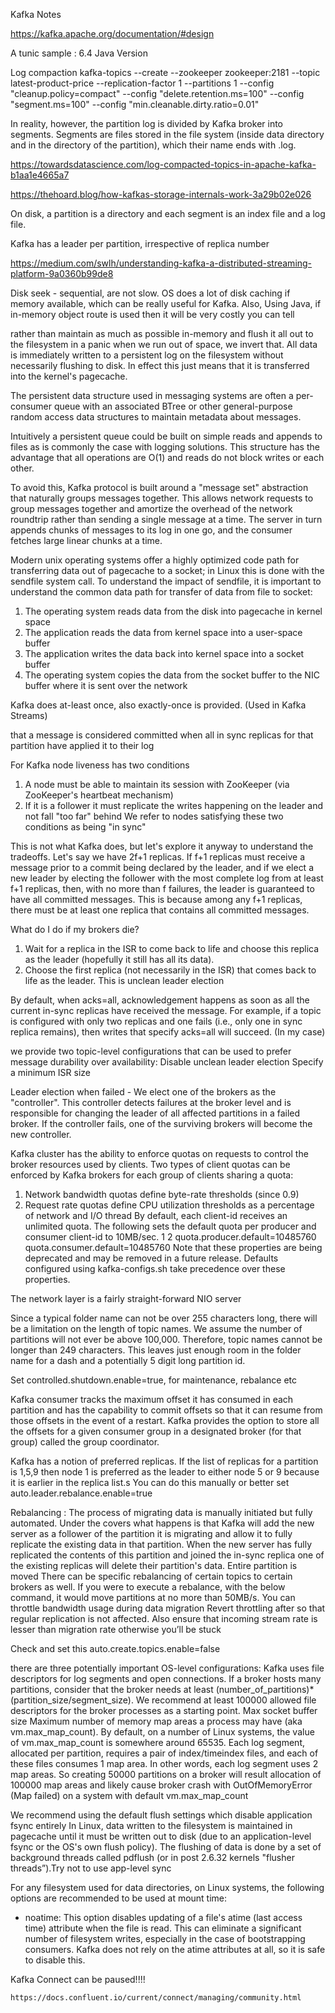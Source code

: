 Kafka Notes

https://kafka.apache.org/documentation/#design

A tunic sample : 6.4 Java Version

Log compaction
kafka-topics --create --zookeeper zookeeper:2181 --topic latest-product-price --replication-factor 1 --partitions 1 --config "cleanup.policy=compact" --config "delete.retention.ms=100"  --config "segment.ms=100" --config "min.cleanable.dirty.ratio=0.01"

In reality, however, the partition log is divided by Kafka broker into segments. Segments are files stored in the file system (inside data directory and in the directory of the partition), which their name ends with .log.

https://towardsdatascience.com/log-compacted-topics-in-apache-kafka-b1aa1e4665a7

https://thehoard.blog/how-kafkas-storage-internals-work-3a29b02e026

On disk, a partition is a directory and each segment is an index file and a log file.

Kafka has a leader per partition, irrespective of replica number

https://medium.com/swlh/understanding-kafka-a-distributed-streaming-platform-9a0360b99de8

Disk seek - sequential, are not slow. OS does a lot of disk caching if memory available, which can be really useful for Kafka. Also, Using Java, if in-memory object route is used then it will be very costly you can tell

rather than maintain as much as possible in-memory and flush it all out to the filesystem in a panic when we run out of space, we invert that. All data is immediately written to a persistent log on the filesystem without necessarily flushing to disk. In effect this just means that it is transferred into the kernel's pagecache.


The persistent data structure used in messaging systems are often a per-consumer queue with an associated BTree or other general-purpose random access data structures to maintain metadata about messages.

Intuitively a persistent queue could be built on simple reads and appends to files as is commonly the case with logging solutions. This structure has the advantage that all operations are O(1) and reads do not block writes or each other. 

To avoid this, Kafka protocol is built around a "message set" abstraction that naturally groups messages together. This allows network requests to group messages together and amortize the overhead of the network roundtrip rather than sending a single message at a time. The server in turn appends chunks of messages to its log in one go, and the consumer fetches large linear chunks at a time.

Modern unix operating systems offer a highly optimized code path for transferring data out of pagecache to a socket; in Linux this is done with the sendfile system call.
To understand the impact of sendfile, it is important to understand the common data path for transfer of data from file to socket:
1. The operating system reads data from the disk into pagecache in kernel space
2. The application reads the data from kernel space into a user-space buffer
3. The application writes the data back into kernel space into a socket buffer
4. The operating system copies the data from the socket buffer to the NIC buffer where it is sent over the network

Kafka does at-least once, also exactly-once is provided. (Used in Kafka Streams)

that a message is considered committed when all in sync replicas for that partition have applied it to their log

For Kafka node liveness has two conditions
1. A node must be able to maintain its session with ZooKeeper (via ZooKeeper's heartbeat mechanism)
2. If it is a follower it must replicate the writes happening on the leader and not fall "too far" behind
We refer to nodes satisfying these two conditions as being "in sync" 

This is not what Kafka does, but let's explore it anyway to understand the tradeoffs. Let's say we have 2f+1 replicas. If f+1 replicas must receive a message prior to a commit being declared by the leader, and if we elect a new leader by electing the follower with the most complete log from at least f+1 replicas, then, with no more than f failures, the leader is guaranteed to have all committed messages. This is because among any f+1 replicas, there must be at least one replica that contains all committed messages. 


What do I do if my brokers die?
1. Wait for a replica in the ISR to come back to life and choose this replica as the leader (hopefully it still has all its data).
2. Choose the first replica (not necessarily in the ISR) that comes back to life as the leader.
This is unclean leader election

By default, when acks=all, acknowledgement happens as soon as all the current in-sync replicas have received the message. For example, if a topic is configured with only two replicas and one fails (i.e., only one in sync replica remains), then writes that specify acks=all will succeed.  (In my case)


we provide two topic-level configurations that can be used to prefer message durability over availability:
Disable unclean leader election
Specify a minimum ISR size 


Leader election when failed - We elect one of the brokers as the "controller". This controller detects failures at the broker level and is responsible for changing the leader of all affected partitions in a failed broker. If the controller fails, one of the surviving brokers will become the new controller.

Kafka cluster has the ability to enforce quotas on requests to control the broker resources used by clients. Two types of client quotas can be enforced by Kafka brokers for each group of clients sharing a quota:
1. Network bandwidth quotas define byte-rate thresholds (since 0.9)
2. Request rate quotas define CPU utilization thresholds as a percentage of network and I/O thread
By default, each client-id receives an unlimited quota. The following sets the default quota per producer and consumer client-id to 10MB/sec.
1
2	quota.producer.default=10485760
quota.consumer.default=10485760
Note that these properties are being deprecated and may be removed in a future release. Defaults configured using kafka-configs.sh take precedence over these properties.

The network layer is a fairly straight-forward NIO server

Since a typical folder name can not be over 255 characters long, there will be a limitation on the length of topic names. We assume the number of partitions will not ever be above 100,000. Therefore, topic names cannot be longer than 249 characters. This leaves just enough room in the folder name for a dash and a potentially 5 digit long partition id.

Set controlled.shutdown.enable=true, for maintenance, rebalance etc


Kafka consumer tracks the maximum offset it has consumed in each partition and has the capability to commit offsets so that it can resume from those offsets in the event of a restart. Kafka provides the option to store all the offsets for a given consumer group in a designated broker (for that group) called the group coordinator. 

Kafka has a notion of preferred replicas. If the list of replicas for a partition is 1,5,9 then node 1 is preferred as the leader to either node 5 or 9 because it is earlier in the replica list.s You can do this manually or better set auto.leader.rebalance.enable=true

Rebalancing : The process of migrating data is manually initiated but fully automated. Under the covers what happens is that Kafka will add the new server as a follower of the partition it is migrating and allow it to fully replicate the existing data in that partition. When the new server has fully replicated the contents of this partition and joined the in-sync replica one of the existing replicas will delete their partition's data. Entire partition is moved There can be specific rebalancing of certain topics to certain brokers as well. If you were to execute a rebalance, with the below command, it would move partitions at no more than 50MB/s. You can throttle bandwidth usage during data migration Revert throttling after so that regular replication is not affected. Also ensure that incoming stream rate is lesser than migration rate otherwise you’ll be stuck

Check and set this auto.create.topics.enable=false

there are three potentially important OS-level configurations:
Kafka uses file descriptors for log segments and open connections. If a broker hosts many partitions, consider that the broker needs at least (number_of_partitions)*(partition_size/segment_size). We recommend at least 100000 allowed file descriptors for the broker processes as a starting point. 
Max socket buffer size
Maximum number of memory map areas a process may have (aka vm.max_map_count). By default, on a number of Linux systems, the value of vm.max_map_count is somewhere around 65535. Each log segment, allocated per partition, requires a pair of index/timeindex files, and each of these files consumes 1 map area. In other words, each log segment uses 2 map areas. So creating 50000 partitions on a broker will result allocation of 100000 map areas and likely cause broker crash with OutOfMemoryError (Map failed) on a system with default vm.max_map_count

We recommend using the default flush settings which disable application fsync entirely
In Linux, data written to the filesystem is maintained in pagecache until it must be written out to disk (due to an application-level fsync or the OS's own flush policy). The flushing of data is done by a set of background threads called pdflush (or in post 2.6.32 kernels "flusher threads”).Try not to use app-level sync

For any filesystem used for data directories, on Linux systems, the following options are recommended to be used at mount time:
* noatime: This option disables updating of a file's atime (last access time) attribute when the file is read. This can eliminate a significant number of filesystem writes, especially in the case of bootstrapping consumers. Kafka does not rely on the atime attributes at all, so it is safe to disable this.

Kafka Connect can be paused!!!!
```
https://docs.confluent.io/current/connect/managing/community.html
```





 
